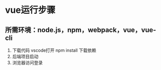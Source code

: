 vue运行步骤
=
所需环境：node.js，npm，webpack，vue，vue-cli
-
1. 下载代码 vscode打开 npm install 下载依赖
2. 后端项目启动
3. 浏览器访问登录

